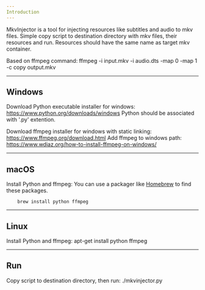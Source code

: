 ```yaml
---
Introduction
---
```

MkvInjector is a tool for injecting resources like subtitles and audio to mkv files.
Simple copy script to destination directory with mkv files, their resources and run.
Resources should have the same name as target mkv container.

Based on ffmpeg command:
        ffmpeg -i input.mkv -i audio.dts -map 0 -map 1 -c copy output.mkv

---
Windows
---
Download Python executable installer for windows:
        https://www.python.org/downloads/windows
Python should be associated with '.py' extention.

Download ffmpeg installer for windows with static linking:
	https://www.ffmpeg.org/download.html
Add ffmpeg to windows path:
        https://www.wdiaz.org/how-to-install-ffmpeg-on-windows/

---
macOS
---
Install Python and ffmpeg:
You can use a packager like [Homebrew](https://brew.sh/) to find these packages.

        brew install python ffmpeg

---
Linux
---
Install Python and ffmpeg:
        apt-get install python ffmpeg

---
Run
---
Copy script to destination directory, then run:
        ./mkvinjector.py

